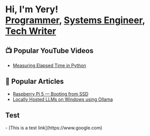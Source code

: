 <h1>Hi, I'm Yery! <br/><a href="https://github.com/YeryODell">Programmer</a>, <a href="https://www.linkedin.com/in/yery-odell-a0a58355/">Systems Engineer</a>, <a href="https://medium.com/@yery.odell">Tech Writer</a></h1>

<h2>📺 Popular YouTube Videos</h2>

- [Measuring Elapsed Time in Python](https://www.youtube.com/watch?v=vCUoPD7ErOc)

<h2> 📰 Popular Articles</h2>

- [Raspberry Pi 5 — Booting from SSD](https://medium.com/automate-everything/raspberry-pi-5-booting-from-ssd-5d3e776bb481)
- [Locally Hosted LLMs on Windows using Ollama](https://medium.com/automate-everything/locally-hosted-llms-on-windows-using-ollama-6d09815d540e)

<h2>Test</h2>
- [This is a test link](https://www.google.com)


<!--
**YeryODell/YeryODell** is a ✨ _special_ ✨ repository because its `README.md` (this file) appears on your GitHub profile.

Here are some ideas to get you started:

- 🔭 I’m currently working on ...
- 🌱 I’m currently learning ...
- 👯 I’m looking to collaborate on ...
- 🤔 I’m looking for help with ...
- 💬 Ask me about ...
- 📫 How to reach me: ...
- 😄 Pronouns: ...
- ⚡ Fun fact: ...
-->
